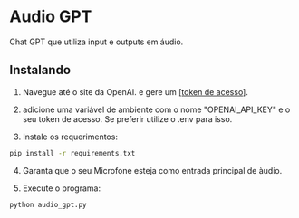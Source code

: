 # Audio GPT
Chat GPT que utiliza input e outputs em áudio.

## Instalando

1. Navegue até o site da OpenAI. e gere um [[token de acesso]](https://beta.openai.com/account/api-keys).

2. adicione uma variável de ambiente com o nome "OPENAI_API_KEY" e o seu token de acesso. Se preferir utilize o .env para isso.

3. Instale os requerimentos:
```bash
pip install -r requirements.txt
```
4. Garanta que o seu Microfone esteja como entrada principal de àudio.

5. Execute o programa:
```bash
python audio_gpt.py
```
